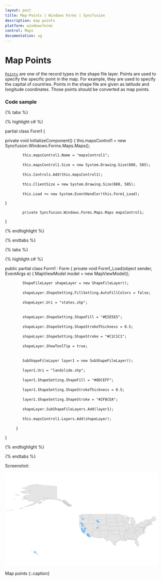 ```yaml
---
layout: post
title: Map-Points | Windows Forms | Syncfusion
description: map points
platform: windowsforms
control: Maps
documentation: ug
---
```


# Map Points

[`Points`](https://help.syncfusion.com/cr/cref_files/windowsforms/Syncfusion.Maps.Windows~Syncfusion.UI.Xaml.Maps.ShapeFileRecord~Points.html) are one of the record types in the shape file layer. Points are used to specify the specific point in the map. For example, they are used to specify the capital of countries. Points in the shape file are given as latitude and longitude coordinates. Those points should be converted as map points. 


### Code sample

{% tabs %}

{% highlight c# %}

partial class Form1
{

  private void InitializeComponent()
  {
            this.mapsControl1 = new Syncfusion.Windows.Forms.Maps.Maps();

            this.mapsControl1.Name = "mapsControl1";

            this.mapsControl1.Size = new System.Drawing.Size(880, 585); 

            this.Controls.Add(this.mapsControl1);  

            this.ClientSize = new System.Drawing.Size(880, 585);          

            this.Load += new System.EventHandler(this.Form1_Load);            

  }

            private Syncfusion.Windows.Forms.Maps.Maps mapsControl1;

}  

{% endhighlight %}

{% endtabs %}

{% tabs %}

{% highlight c# %}

public partial class Form1 : Form
{
        private void Form1_Load(object sender, EventArgs e)
        { 
            MapViewModel model = new MapViewModel();

            ShapeFileLayer shapeLayer = new ShapeFileLayer();

            shapeLayer.ShapeSetting.FillSetting.AutoFillColors = false;

            shapeLayer.Uri = "states.shp";


            shapeLayer.ShapeSetting.ShapeFill = "#E5E5E5";

            shapeLayer.ShapeSetting.ShapeStrokeThickness = 0.5;

            shapeLayer.ShapeSetting.ShapeStroke = "#C1C1C1";

            shapeLayer.ShowToolTip = true;


            SubShapeFileLayer layer1 = new SubShapeFileLayer();

            layer1.Uri = "landslide.shp";

            layer1.ShapeSetting.ShapeFill = "#8DCEFF";

            layer1.ShapeSetting.ShapeStrokeThickness = 0.5;

            layer1.ShapeSetting.ShapeStroke = "#2F8CEA";

            shapeLayer.SubShapeFileLayers.Add(layer1);

            this.mapsControl1.Layers.Add(shapeLayer);

         }

}      


{% endhighlight %}

{% endtabs %}

Screenshot:

![](Map-Points_images/Map-Points_img1.png)

Map points
{:.caption}